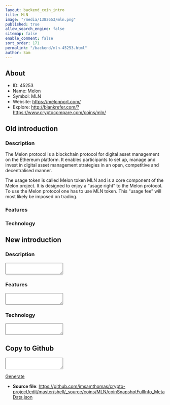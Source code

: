 ```yaml
---
layout: backend_coin_intro
title: MLN
image: "/media/1382653/mln.png"
published: true
allow_search_engine: false
sitemap: false
enable_comment: false
sort_order: 171
permalink: "/backend/mln-45253.html"
author: Sam
---
```


## About

- ID: 45253
- Name: Melon
- Symbol: MLN
- Website:  https://melonport.com/
- Explore: http://blankrefer.com/?https://www.cryptocompare.com/coins/mln/


## Old introduction

### Description

<p><span>The Melon protocol is a blockchain protocol for digital asset management on the Ethereum platform. It enables participants to set up, manage and invest in digital asset management strategies in an open, competitive and decentralised manner.</span></p><p><span>The usage token is called Melon token MLN and is a core component of the Melon project. It is designed to enjoy a “usage right” to the Melon protocol. To use the Melon protocol one has to use MLN token. This “usage fee” will most likely be imposed on trading. </span></p>

### Features


### Technology




## New introduction


### Description
<textarea id="meta_description" name="description"></textarea>

### Features
<textarea id="meta_features" name="features"></textarea>

### Technology
<textarea id="meta_technology" name="technology"></textarea>


## Copy to Github

<textarea id="coinsnapshotfullinfo_metadata"></textarea>

<a href="#gen" onclick="generateMetaDatJson()">Generate</a>

- **Source file**: <a href="https://github.com/imsamthomas/crypto-project/edit/master/shell/_source/coins/MLN/coinSnapshotFullInfo_MetaData.json">https://github.com/imsamthomas/crypto-project/edit/master/shell/_source/coins/MLN/coinSnapshotFullInfo_MetaData.json</a>

